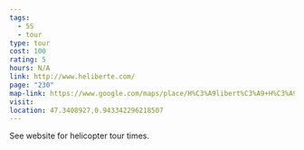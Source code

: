 ```yaml
---
tags:
  - 5S
  - tour
type: tour
cost: 100
rating: 5
hours: N/A
link: http://www.heliberte.com/
page: "230"
map-link: https://www.google.com/maps/place/H%C3%A9libert%C3%A9+H%C3%A9licopt%C3%A8res/@47.3404712,0.9399262,17z/data=!4m14!1m7!3m6!1s0x47fcc9a69e6fea59:0x7c084346987e299a!2sAmboise+-+Dierre+Aerodrome!8m2!3d47.3404677!4d0.9447971!16s%2Fg%2F120tgr2h!3m5!1s0x47fcc9a1487e3941:0x11ef95c8aece288e!8m2!3d47.3425277!4d0.9417174!16s%2Fg%2F1tdd968t?entry=ttu&g_ep=EgoyMDI0MDkxMS4wIKXMDSoASAFQAw%3D%3D
visit: 
location: 47.3408927,0.943342296218507
---
```

See website for helicopter tour times.
